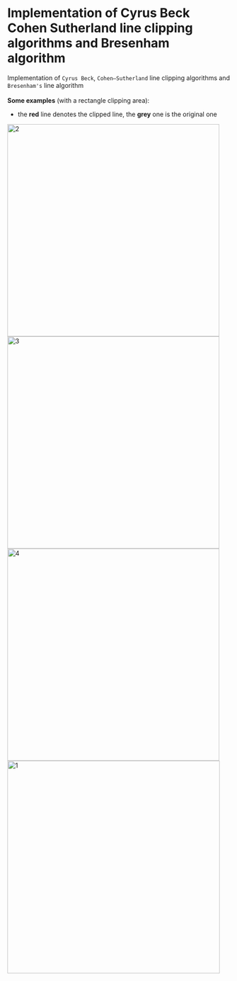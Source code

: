 # Implementation of Cyrus Beck Cohen Sutherland line clipping algorithms and Bresenham algorithm
Implementation of `Cyrus Beck`, `Cohen–Sutherland` line clipping algorithms and `Bresenham's` line algorithm  
</br>
**Some examples** (with a rectangle clipping area):  
- the **red** line denotes the clipped line, the **grey** one is the original one
<img width="479" alt="2" src="https://user-images.githubusercontent.com/37183688/41983911-fb91730e-7a37-11e8-9f2e-27add3afd102.png">
<img width="479" alt="3" src="https://user-images.githubusercontent.com/37183688/41983912-fbba3988-7a37-11e8-8d2a-e267d7ee0a9a.png">
<img width="479" alt="4" src="https://user-images.githubusercontent.com/37183688/41983913-fbe72e70-7a37-11e8-8167-1cf1339dc7c8.png">
<img width="480" alt="1" src="https://user-images.githubusercontent.com/37183688/41983914-fc2eb8a8-7a37-11e8-987b-faf99c699419.png">
